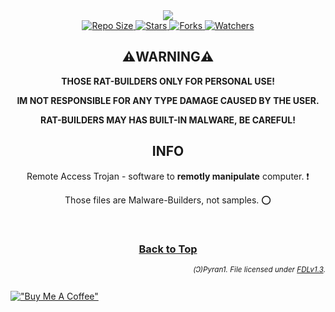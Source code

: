 <div align=center> <img src="https://icons.iconarchive.com/icons/charlotte-schmidt/zootetragonoides-4/128/Grouyer-icon.png"> <br> <a href=https://github.com/Pyran1/RAT-Collection> <img src=https://img.shields.io/github/repo-size/Pyran1/RAT-Collection alt="Repo Size"> </a> <a href=https://github.com/Pyran1/RAT-Collection/stargazers> <img src=https://img.shields.io/github/stars/Pyran1/RAT-Collection?color=yellow alt=Stars> </a> <a href=https://github.com/Pyran1/RAT-Collection/network/members> <img src=https://img.shields.io/github/forks/Pyran1/RAT-Collection?color=yellowgreen alt=Forks> </a> <a href=https://github.com/Pyran1/RAT-Collection/watchers> <img src=https://img.shields.io/github/watchers/Pyran1/RAT-Collection?color=blueviolet alt=Watchers> </a> <h2>⚠️WARNING⚠️</h2> <b> <p>THOSE RAT-BUILDERS ONLY FOR PERSONAL USE!</p> <p>IM NOT RESPONSIBLE FOR ANY TYPE DAMAGE CAUSED BY THE USER.</p> <p>RAT-BUILDERS MAY HAS BUILT-IN MALWARE, BE CAREFUL!</p> </b> <h2>INFO</h2> <p>Remote Access Trojan - software to <b>remotly manipulate</b> computer. ❗️</p> <p>Those files are Malware-Builders, not samples. ⭕️</p> <br> <h3> <b> <a href=#start-of-content>Back to Top</a> </b> </h3> <div align=right><sub><h6>(Ↄ)Pyran1. File licensed under <a href=https://www.gnu.org/licenses/fdl-1.3.txt>FDLv1.3</a>.</sub></h6></div> </div>



[!["Buy Me A Coffee"](https://www.buymeacoffee.com/assets/img/custom_images/orange_img.png)](https://www.buymeacoffee.com/losr/)
